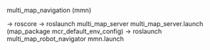 multi_map_navigation (mmn)

-> roscore
-> roslaunch multi_map_server multi_map_server.launch (map_package mcr_default_env_config)
-> roslaunch multi_map_robot_navigator mmn.launch
